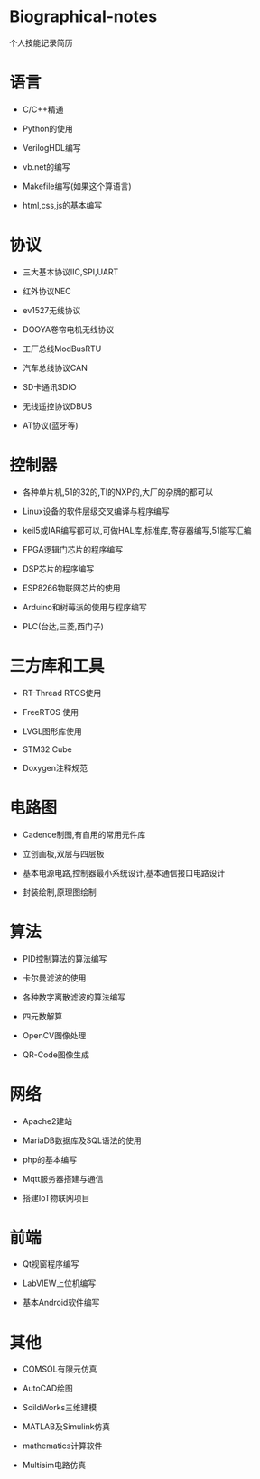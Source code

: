 # Biographical-notes

个人技能记录简历

# 语言

- C/C++精通

- Python的使用

- VerilogHDL编写

- vb.net的编写

- Makefile编写(如果这个算语言)

- html,css,js的基本编写

# 协议

- 三大基本协议IIC,SPI,UART

- 红外协议NEC

- ev1527无线协议

- DOOYA卷帘电机无线协议

- 工厂总线ModBusRTU

- 汽车总线协议CAN

- SD卡通讯SDIO

- 无线遥控协议DBUS

- AT协议(蓝牙等)

# 控制器

- 各种单片机,51的32的,TI的NXP的,大厂的杂牌的都可以

- Linux设备的软件层级交叉编译与程序编写

- keil5或IAR编写都可以,可做HAL库,标准库,寄存器编写,51能写汇编

- FPGA逻辑门芯片的程序编写

- DSP芯片的程序编写

- ESP8266物联网芯片的使用

- Arduino和树莓派的使用与程序编写

- PLC(台达,三菱,西门子)

# 三方库和工具

- RT-Thread RTOS使用

- FreeRTOS 使用

- LVGL图形库使用

- STM32 Cube

- Doxygen注释规范

# 电路图

- Cadence制图,有自用的常用元件库

- 立创画板,双层与四层板

- 基本电源电路,控制器最小系统设计,基本通信接口电路设计

- 封装绘制,原理图绘制

# 算法

- PID控制算法的算法编写

- 卡尔曼滤波的使用

- 各种数字离散滤波的算法编写

- 四元数解算

- OpenCV图像处理

- QR-Code图像生成

# 网络

- Apache2建站

- MariaDB数据库及SQL语法的使用

- php的基本编写

- Mqtt服务器搭建与通信

- 搭建IoT物联网项目

# 前端

- Qt视窗程序编写

- LabVIEW上位机编写

- 基本Android软件编写

# 其他

- COMSOL有限元仿真

- AutoCAD绘图

- SoildWorks三维建模

- MATLAB及Simulink仿真

- mathematics计算软件

- Multisim电路仿真
